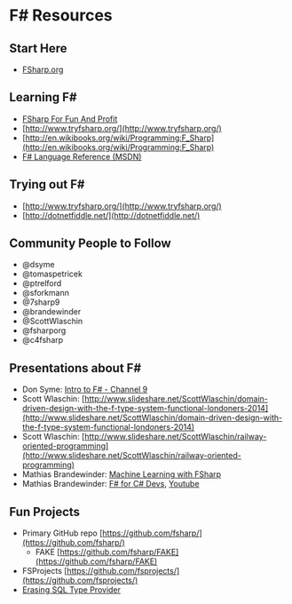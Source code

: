 F# Resources
=========

Start Here
---

 - [FSharp.org](http://fsharp.org/)

Learning F#
---

 - [FSharp For Fun And Profit](http://fsharpforfunandprofit.com)
 - [http://www.tryfsharp.org/](http://www.tryfsharp.org/)
 - [http://en.wikibooks.org/wiki/Programming:F_Sharp](http://en.wikibooks.org/wiki/Programming:F_Sharp)
 - [F# Language Reference (MSDN)](http://msdn.microsoft.com/en-us/library/dd233181.aspx)

Trying out F#
---

 - [http://www.tryfsharp.org/](http://www.tryfsharp.org/)
 - [http://dotnetfiddle.net/](http://dotnetfiddle.net/)

Community People to Follow
---
 - @dsyme
 - @tomaspetricek
 - @ptrelford
 - @sforkmann
 - @7sharp9
 - @brandewinder
 - @ScottWlaschin
 - @fsharporg
 - @c4fsharp


Presentations about F#
---

 - Don Syme: [Intro to F# - Channel 9](http://channel9.msdn.com/Series/C9-Lectures-Dr-Don-Syme-Introduction-to-F-)
 - Scott Wlaschin: [http://www.slideshare.net/ScottWlaschin/domain-driven-design-with-the-f-type-system-functional-londoners-2014](http://www.slideshare.net/ScottWlaschin/domain-driven-design-with-the-f-type-system-functional-londoners-2014)
 - Scott Wlaschin: [http://www.slideshare.net/ScottWlaschin/railway-oriented-programming](http://www.slideshare.net/ScottWlaschin/railway-oriented-programming)
 - Mathias Brandewinder: [Machine Learning with FSharp](https://github.com/mathias-brandewinder/Presentations/tree/master/Machine-Learning-With-FSharp)
 - Mathias Brandewinder: [F# for C# Devs](https://github.com/mathias-brandewinder/Presentations/tree/master/fsharp-for-csharp-devs), [Youtube](https://www.youtube.com/watch?v=H0pS5UnVa2E)

Fun Projects
---

 - Primary GitHub repo [https://github.com/fsharp/](https://github.com/fsharp/)
     - FAKE [https://github.com/fsharp/FAKE](https://github.com/fsharp/FAKE)
 - FSProjects [https://github.com/fsprojects/](https://github.com/fsprojects/)
 - [Erasing SQL Type Provider](http://www.pinksquirrellabs.com/post/2013/12/09/The-Erasing-SQL-type-provider.aspx)